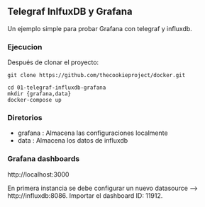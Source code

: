 ## Telegraf InlfuxDB y Grafana 

Un ejemplo simple para probar Grafana con telegraf y influxdb.

### Ejecucion 

Después de clonar el proyecto:

`git clone https://github.com/thecookieproject/docker.git`


```
cd 01-telegraf-influxdb-grafana
mkdir {grafana,data}
docker-compose up 
```
### Diretorios 

* grafana : Almacena las configuraciones localmente 
* data    : Almacena los datos de influxdb 

### Grafana dashboards 

 http://localhost:3000

 En primera instancia se debe configurar un nuevo datasource --> http://influxdb:8086.
 Importar el dashboard ID: 11912.